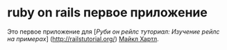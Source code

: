 # ruby on rails первое приложение

Это первое приложение для 
[*Руби он рейлс туториал: Изучение рейлс на примерах*] (http://railstutorial.org/)
[Майкл Хартл](http://michaelhertl.com).
